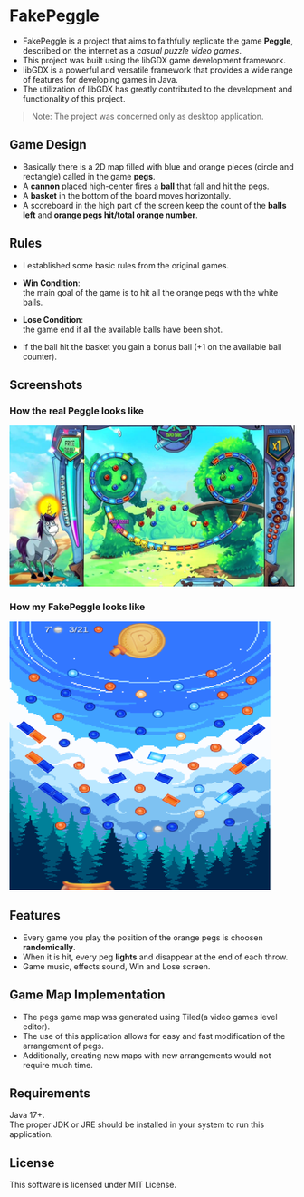 # FakePeggle

* FakePeggle is a project that aims to faithfully replicate the game **Peggle**, described on the internet as a *casual puzzle video games*.
* This project was built using the libGDX game development framework.  
* libGDX is a powerful and versatile framework that provides a wide range of features for developing games in Java.  
* The utilization of libGDX has greatly contributed to the development and functionality of this project.

>Note: The project was concerned only as desktop application.  

## Game Design
* Basically there is a 2D map filled with blue and orange pieces (circle and rectangle) called in the game **pegs**.
* A **cannon** placed high-center fires a **ball** that fall and hit the pegs.
* A **basket** in the bottom of the board moves horizontally.
* A scoreboard in the high part of the screen keep the count of the **balls left** and **orange pegs hit/total orange number**.

## Rules
* I established some basic rules from the original games.
  
* **Win Condition**:  
  the main goal of the game is to hit all the orange pegs with the white balls.
* **Lose Condition**:  
  the game end if all the available balls have been shot.
* If the ball hit the basket you gain a bonus ball (+1 on the available ball counter).

## Screenshots

### How the real Peggle looks like ###
![realPeggle](https://github.com/LBonicelli/FakePeggle/blob/master/assets/realPeggle.jpg)
### How my FakePeggle looks like ###
![gameScreenshot](https://github.com/LBonicelli/FakePeggle/blob/master/assets/gameScreenshot.png)

## Features

* Every game you play the position of the orange pegs is choosen **randomically**.  
* When it is hit, every peg **lights** and disappear at the end of each throw.  
* Game music, effects sound, Win and Lose screen.  

## Game Map Implementation

* The pegs game map was generated using Tiled(a video games level editor).  
* The use of this application allows for easy and fast modification of the arrangement of pegs.  
* Additionally, creating new maps with new arrangements would not require much time.  

## Requirements
Java 17+.  
The proper JDK or JRE should be installed in your system to run this application.

## License
This software is licensed under MIT License.


